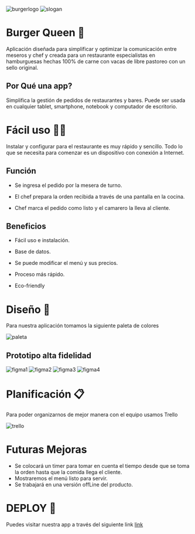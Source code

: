 ![burgerlogo](./src/img/burgerlogo.png)
![slogan](./src/img/slogan.png)

# Burger Queen 🍔

Aplicación diseñada para simplificar y optimizar la comunicación entre meseros y chef y creada para un restaurante especialistas en hamburguesas hechas 100% de carne con vacas de libre pastoreo con un sello original.


## Por Qué una app?
Simplifica la gestión de pedidos de restaurantes y bares.
Puede ser usada en cualquier tablet, smartphone, notebook y computador de escritorio.



# Fácil uso 👩‍💻
Instalar y configurar para el restaurante es muy rápido y sencillo. Todo lo que se necesita para comenzar es un dispositivo con conexión a Internet.

## Función
- Se ingresa el pedido por la mesera de turno.

- El chef prepara la orden recibida a través de una pantalla en la     cocina.

- Chef marca el pedido como listo y el camarero la lleva al cliente.


## Beneficios
- Fácil uso e instalación.

- Base de datos.

- Se puede modificar el menú y sus precios.

- Proceso más rápido.

- Eco-friendly

# Diseño  📝
Para nuestra aplicación tomamos la siguiente paleta de colores 

![paleta](./src/img/paleta.png)

## Prototipo alta fidelidad 

![figma1](./src/img/figma1.png)
![figma2](./src/img/figma2.png)
![figma3](./src/img/figma3.png)
![figma4](./src/img/figma4.png)

# Planificación 📋
Para poder organizarnos de mejor manera con el equipo usamos Trello

![trello](./src/img/trello.png)

# Futuras Mejoras 
- Se colocará un timer para tomar en cuenta el tiempo desde que se toma la orden hasta que la comida llega el cliente.
- Mostraremos el menú listo para servir.
- Se trabajará en una versión offLine del producto.

# DEPLOY 🚀

Puedes visitar nuestra app a través del siguiente link [link](https://burger-queen-a8441.web.app/)
